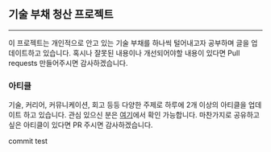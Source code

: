 ## 기술 부채 청산 프로젝트

---

이 프로젝트는 개인적으로 안고 있는 기술 부채를 하나씩 털어내고자 공부하며 글을 업데이트하고 있습니다. 혹시나 잘못된 내용이나 개선되어야할 내용이 있다면 Pull requests 만들어주시면 감사하겠습니다. 

### 아티클
기술, 커리어, 커뮤니케이션, 회고 등등 다양한 주제로 하루에 2개 이상의 아티클을 업데이트 하고 있습니다. 관심 있으신 분은 [여기](https://github.com/MartinYounghoonKim/technical-debt-repayment-project/tree/master/articles)에서 확인 가능합니다. 마찬가지로 공유하고 싶은 아티클이 있다면 PR 주시면 감사하겠습니다.

commit test
